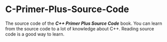 # C-Primer-Plus-Source-Code

The source code of the ***C++ Primer Plus Source Code*** book.
You can learn from the source code to a lot of knowledge about C++.
Reading source code is a good way to learn.